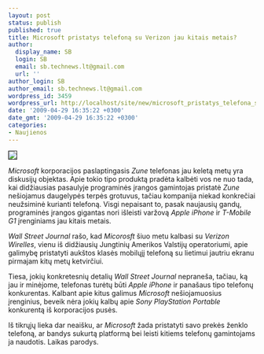 ```yaml
---
layout: post
status: publish
published: true
title: Microsoft pristatys telefoną su Verizon jau kitais metais?
author:
  display_name: SB
  login: SB
  email: sb.technews.lt@gmail.com
  url: ''
author_login: SB
author_email: sb.technews.lt@gmail.com
wordpress_id: 3459
wordpress_url: http://localhost/site/new/microsoft_pristatys_telefona_su_verizon_jau_kitais_metais/
date: '2009-04-29 16:35:22 +0300'
date_gmt: '2009-04-29 16:35:22 +0300'
categories:
- Naujienos
---
```

<div class="imgright"><img src="http://www.part.lt/img/28caa90417d42c8a517aec2e72951548833.jpg" border="1" /></div>
<p><i>Microsoft</i> korporacijos paslaptingasis <i>Zune</i> telefonas jau keletą metų yra diskusijų objektas. Apie tokio tipo produktą pradėta kalbėti vos ne nuo tada, kai didžiausias pasaulyje programinės įrangos gamintojas pristatė <i>Zune</i> nešiojamus daugelypės terpės grotuvus, tačiau kompanija niekad konkrečiai neužsiminė kurianti telefoną.  Visgi nepaisant to, pasak naujausių gandų, programinės įrangos gigantas nori išleisti varžovą <i>Apple iPhone</i> ir <i>T-Mobile G1</i> įrenginiams jau kitais metais.</p>
<p><i>Wall Street Journal</i> rašo, kad <i>Micorosft</i> šiuo metu kalbasi su <i>Verizon Wirelles</i>, vienu iš didžiausių Jungtinių Amerikos Valstijų operatoriumi, apie galimybę pristatyti aukštos klasės mobilųjį telefoną su lietimui jautriu ekranu pirmajam kitų metų ketvirčiui. </p>
<p>Tiesa, jokių konkretesnių detalių <i>Wall Street Journal</i> nepraneša, tačiau, ką jau ir minėjome, telefonas turėtų būti <i>Apple iPhone</i> ir panašaus tipo telefonų konkurentas. Kalbant apie kitus galimus <i>Microsoft</i> nešiojamuosius įrenginius, beveik nėra jokių kalbų apie <i>Sony PlayStation Portable</i> konkurentą iš korporacijos pusės.</p>
<p>Iš tikrųjų lieka dar neaišku, ar <i>Microsoft</i> žada pristatyti savo prekės ženklo telefoną, ar bandys sukurtą platformą bei leisti kitiems telefonų gamintojams ja naudotis. Laikas parodys.</p>

